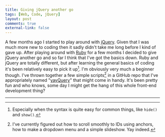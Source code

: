 ```yaml
---
title: Giving jQuery another go 
tags: [Web, Code, jQuery]
layout: post
comments: true
external-link: false
---
```


A few months ago I started to play around with [jQuery](http://jquery.com/ "jQuery"). Given that I was much more new to coding then it sadly didn't take me long before I kind of gave up. After playing around with [Ruby](http://www.ruby-lang.org/ "Ruby") for a few months I decided to give jQuery another go and so far I think that I've got the basics down. Ruby and jQuery are totally different, but after learning the general basics of coding it's been relatively easy to pick it up[^20130321-1]. I'm obviously very much a beginner though. I've thrown together a few simple scripts[^20130321-2] in a GitHub repo that I've appropriately named "[yayQuery](https://github.com/gummesson/yayquery "yayQuery")" that might come in handy. It's been pretty fun and who knows, some day I might get the hang of this whole front-end development thing?

***

[^20130321-1]: Especially when the syntax is quite easy for common things, like `hide()` and `show()`.
[^20130321-2]: I've currently figured out how to scroll smoothly to IDs using anchors, how to make a dropdown menu and a simple slideshow. Yay indeed.
